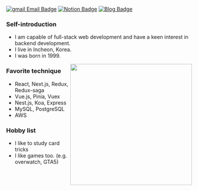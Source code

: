 [![gmail Email Badge](https://img.shields.io/badge/google-email-green?logo=gmail&style=plastic)](mailto:kwondroid0622@gmail.com)
[![Notion Badge](https://img.shields.io/badge/notion-resume-red?logo=notion&style=plastic)](https://resume.kwondroid.com)
[![Blog Badge](https://img.shields.io/badge/tistory-blog-blue?logo=tistory&style=plastic)](https://blog.kwondroid.com)

### Self-introduction

- I am capable of full-stack web development and have a keen interest in backend development.
- I live in Incheon, Korea.
- I was born in 1999.

<img align='right' src="https://github-readme-stats.vercel.app/api/top-langs/?username=vernonKwon&theme=dracula&show_icons=true&hide_border=true&layout=compact" width="330px">

### Favorite technique

- React, Next.js, Redux, Redux-saga
- Vue.js, Pinia, Vuex
- Nest.js, Koa, Express
- MySQL, PostgreSQL
- AWS

### Hobby list

- I like to study card tricks
- I like games too. (e.g. overwatch, GTA5)

<!-- ![vernonKwon's Stats](https://github-readme-stats.vercel.app/api?username=vernonKwon&theme=dracula&show_icons=true&hide_border=true&count_private=true) -->

<!-- ![vernonKwon's Streak](https://github-readme-streak-stats.herokuapp.com/?user=vernonKwon&theme=dracula&hide_border=true) -->

<!-- ![vernonKwon's Top Languages](https://github-readme-stats.vercel.app/api/top-langs/?username=vernonKwon&theme=dracula&show_icons=true&hide_border=true&layout=compact) -->
